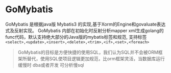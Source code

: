 # GoMybatis
GoMybatis 是根据java版 Mybatis3 的实现,基于Xorm的Engine和govaluate表达式及反射实现。
GoMybatis 内部在初始化时反射分析mapper xml生成golang的func代码，默认支持绝大部分的Java版的mybatis标签和规范,
支持标签
`<select>,<update>,<insert>,<delete>,<trim>,<if>,<set>,<foreach>`
> GoMybatis的目标是方便快捷的使用SQL，我们认为SQL并不会被ORM框架所替代，使用SQL使项目逻辑更加规范，比orm框架灵活，当数据库运行缓慢时 dba或者开发 可分析慢sql

